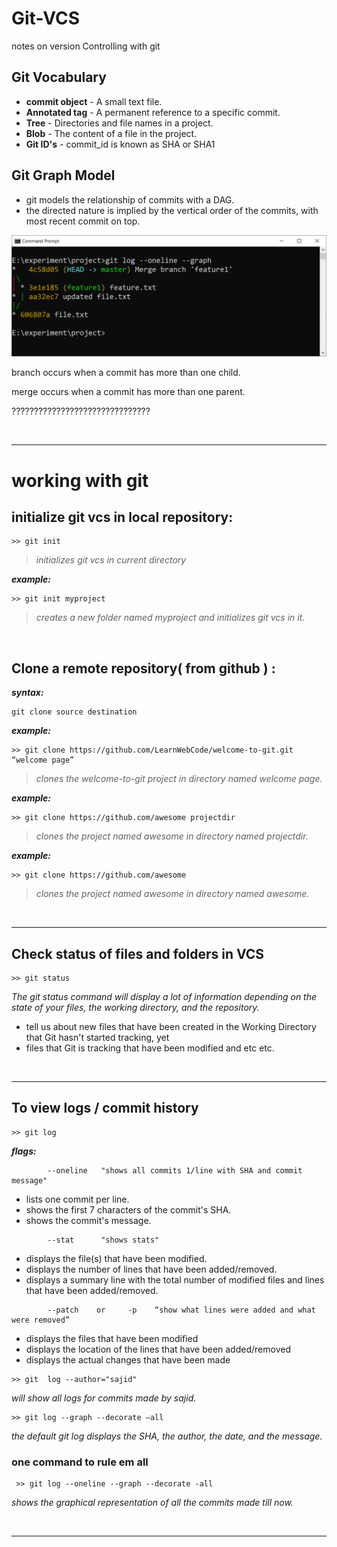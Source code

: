 # Git-VCS
notes on version Controlling with git


## Git Vocabulary
- **commit object** - A small text file.
- **Annotated tag** - A permanent reference to a specific commit.
- **Tree** - Directories and file names in a project.
- **Blob** - The content of a file in the project.
- **Git ID's** - commit_id is known as SHA or SHA1 


## Git Graph Model
- git models the relationship of commits with a DAG.
- the directed nature is implied by the vertical order of the commits, with most recent commit on top.

<div align="center">
<img width="600" src="images/git graph DAG example.png" alt="Git DAG exmple">
</div>


branch occurs when a commit has more than one child.

merge occurs when a commit has more than one parent.


???????????????????????????????


<br/>


---
# working with git 

## initialize git vcs in local repository:
```
>> git init 
```
>_initializes git vcs in current directory_

***example:***
```
>> git init myproject
```
>_creates a new folder named myproject and initializes git vcs in it._

<br/>

## Clone a remote repository( from github ) :
***syntax:***
```
git clone source destination
```

***example:***
```
>> git clone https://github.com/LearnWebCode/welcome-to-git.git “welcome page”
```
>_clones the welcome-to-git project in directory named welcome page._

***example:***
```
>> git clone https://github.com/awesome projectdir
```
>_clones the project named awesome in directory named projectdir._

***example:***
```
>> git clone https://github.com/awesome 
```
>_clones the project named awesome in directory named awesome._


<br/>

---
## Check status of files and folders in VCS
```
>> git status
```
_The git status command will display a lot of information depending on the state of your files, the working directory, and the repository._
- tell us about new files that have been created in the Working Directory that Git hasn't started tracking, yet
- files that Git is tracking that have been modified and etc etc.

<br/>

---
## To view logs / commit history 
```
>> git log
```
	
***flags:***

```
	 	--oneline 	"shows all commits 1/line with SHA and commit message"
```

-	lists one commit per line.
-	shows the first 7 characters of the commit's SHA.
-	shows the commit's message.

```
	 	--stat		"shows stats"
```

-	displays the file(s) that have been modified.
-	displays the number of lines that have been added/removed.
-	displays a summary line with the total number of modified files and lines that have been added/removed.

```
	 	--patch    or     -p	“show what lines were added and what were removed”
```

-	displays the files that have been modified
-	displays the location of the lines that have been added/removed
-	displays the actual changes that have been made

```
>> git  log --author="sajid" 
```

_will show all logs for commits made by sajid._

```
>> git log --graph --decorate –all
```

_the default git log displays the SHA, the author, the date, and the message._

### one command to rule em all 
```
 >> git log --oneline --graph --decorate -all
```
_shows the graphical representation of all the commits made till now._


<br/>


---






